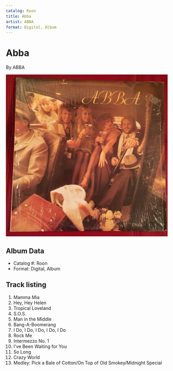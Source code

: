 ```yaml
---
catalog: Roon
title: Abba
artist: ABBA
format: Digital, Album
---
```


# Abba

By ABBA

![](../../assets/albumcovers/ABBA-Abba.png)

## Album Data

- Catalog #: Roon
- Format: Digital, Album


## Track listing


1. Mamma Mia
2. Hey, Hey Helen
3. Tropical Loveland
4. S.O.S.
5. Man in the Middle
6. Bang-A-Boomerang
7. I Do, I Do, I Do, I Do, I Do
8. Rock Me
9. Intermezzo No. 1
10. I've Been Waiting for You
11. So Long
12. Crazy World
13. Medley: Pick a Bale of Cotton/On Top of Old Smokey/Midnight Special

